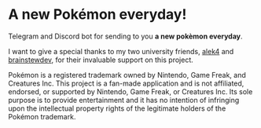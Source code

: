 # A new Pokémon everyday!
Telegram and Discord bot for sending to you **a new pokèmon everyday**.

I want to give a special thanks to my two university friends, [alek4](https://github.com/alek4) and [brainstewdev](https://github.com/brainstewdev), for their invaluable support on this project.


Pokémon is a registered trademark owned by Nintendo, Game Freak, and Creatures Inc. This project is a fan-made application and is not affiliated, endorsed, or supported by Nintendo, Game Freak, or Creatures Inc. Its sole purpose is to provide entertainment and it has no intention of infringing upon the intellectual property rights of the legitimate holders of the Pokémon trademark.
